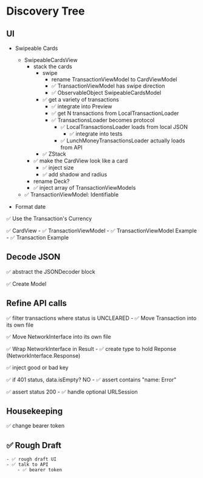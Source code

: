 # Discovery Tree

## UI

- Swipeable Cards
    - SwipeableCardsView
        - stack the cards
            - swipe
                - rename TransactionViewModel to CardViewModel 
                - ✅ TransactionViewModel has swipe direction
                - ✅ ObservableObject SwipeableCardsModel
            - ✅ get a variety of transactions
                - ✅ integrate into Preview
                - ✅ get N transactions from LocalTransactionLoader
                - ✅ TransactionsLoader becomes protocol
                    - ✅ LocalTransactionsLoader loads from local JSON
                        - ✅ integrate into tests
                    - ✅ LunchMoneyTransactionsLoader actually loads from API
            - ✅ ZStack
        - ✅ make the CardView look like a card
            - ✅ inject size
            - ✅ add shadow and radius 
        - rename Deck?
        - ✅ inject array of TransactionViewModels
    - ✅ TransactionViewModel: Identifiable

- Format date

✅ Use the Transaction's Currency

✅ CardView
    - ✅ TransactionViewModel
        - ✅ TransactionViewModel Example
            - ✅ Transaction Example


## Decode JSON

✅ abstract the JSONDecoder block

✅ Create Model 

## Refine API calls

✅ filter transactions where status is UNCLEARED
    - ✅ Move Transaction into its own file

✅ Move NetworkInterface into its own file

✅ Wrap NetworkInterface in Result
    - ✅ create type to hold Reponse (NetworkInterface.Response)

✅ inject good or bad key


✅ if 401 status, data.isEmpty? NO
	- ✅ assert contains "name: Error"

✅ assert status 200
	- ✅ handle optional URLSession

## Housekeeping
✅ change bearer token


## ✅ Rough Draft
	- ✅ rough draft UI
	- ✅ talk to API
		- ✅ bearer token
